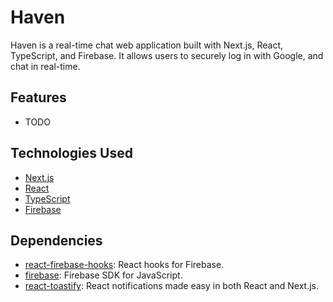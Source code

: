 # Haven 

Haven is a real-time chat web application built with Next.js, React, TypeScript, and Firebase. It allows users to securely log in with Google, and chat in real-time.

## Features

- TODO

## Technologies Used

- [Next.js](https://nextjs.org/)
- [React](https://reactjs.org/)
- [TypeScript](https://www.typescriptlang.org/)
- [Firebase](https://firebase.google.com/)

## Dependencies

- [react-firebase-hooks](https://github.com/CSFrequency/react-firebase-hooks): React hooks for Firebase.
- [firebase](https://firebase.google.com/docs/web/setup): Firebase SDK for JavaScript.
- [react-toastify](https://github.com/fkhadra/react-toastify): React notifications made easy in both React and Next.js.
